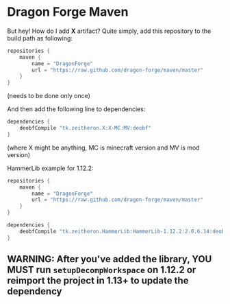 # Dragon Forge Maven


But hey! How do I add **X** artifact?
Quite simply, add this repository to the build path as following:
```gradle
repositories {
    maven {
        name = "DragonForge"
        url = "https://raw.github.com/dragon-forge/maven/master"
    }
}
```
(needs to be done only once)

And then add the following line to dependencies:
```gradle
dependencies {
	deobfCompile "tk.zeitheron.X:X-MC:MV:deobf"
}
```
(where X might be anything, MC is minecraft version and MV is mod version)

HammerLib example for 1.12.2:
```gradle
repositories {
    maven {
        name = "DragonForge"
        url = "https://raw.github.com/dragon-forge/maven/master"
    }
}

dependencies {
	deobfCompile "tk.zeitheron.HammerLib:HammerLib-1.12.2:2.0.6.14:deobf"
}
```

## WARNING: After you've added the library, YOU MUST run `setupDecompWorkspace` on 1.12.2 or reimport the project in 1.13+ to update the dependency
